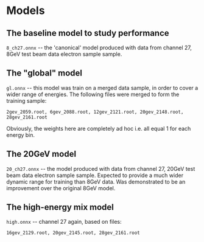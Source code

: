 # Models

## The baseline model to study performance

`8_ch27.onnx` -- the 'canonical' model produced with data
from channel 27, 8GeV test beam data electron sample sample.

## The "global" model

`gl.onnx` -- this model was train on a merged data sample, in order to
cover a wider range of energies. The following files were merged to form
the training sample:

```
2gev_2059.root, 6gev_2088.root, 12gev_2121.root, 20gev_2148.root, 28gev_2161.root
```

Obviously, the weights here are completely ad hoc i.e. all equal 1 for each energy bin.

## The 20GeV model

`20_ch27.onnx` -- the model produced with data from channel 27, 20GeV test beam data
electron sample sample. Expected to provide a much wider dynamic range for training
than 8GeV data. Was demonstrated to be an improvement over the original 8GeV model.

 ## The high-energy mix model

`high.onnx` -- channel 27 again, based on files:
 
 ```
 16gev_2129.root, 20gev_2145.root, 28gev_2161.root
 ```

